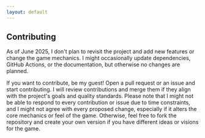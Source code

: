 ```yaml
---
layout: default
---
```


## Contributing

As of June 2025, I don't plan to revisit the project and add new features or change the game mechanics.
I might occasionally update dependencies, GitHub Actions, or the documentation, but otherwise no changes are planned.

If you want to contribute, be my guest! Open a pull request or an issue and start contributing.
I will review contributions and merge them if they align with the project's goals and quality standards.
Please note that I might not be able to respond to every contribution or issue due to time constraints,  
and I might not agree with every proposed change, especially if it alters the core mechanics or feel of the game.
Otherwise, feel free to fork the repository and create your own version if you have different ideas or visions for the game.
